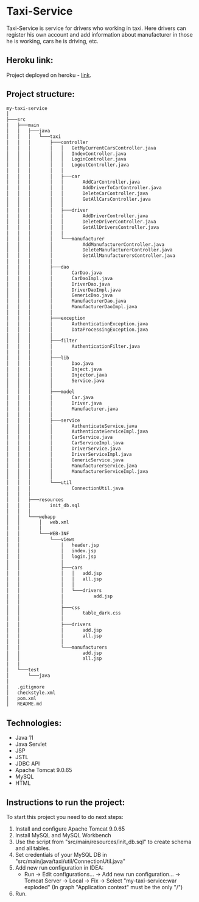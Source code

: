 # Taxi-Service

Taxi-Service is service for drivers who working in taxi. Here drivers can register his own account and add information about manufacturer in those he is working, cars he is driving, etc.

## Heroku link:

Project deployed on heroku - [link]( https://glacial-sands-16673.herokuapp.com/).

## Project structure:
```bash
my-taxi-service
│
├───src
│   ├───main
│   │   ├───java
│   │   │   └───taxi
│   │   │       ├───controller
│   │   │       │   │   GetMyCurrentCarsController.java
│   │   │       │   │   IndexController.java
│   │   │       │   │   LoginController.java
│   │   │       │   │   LogoutController.java
│   │   │       │   │
│   │   │       │   ├───car
│   │   │       │   │       AddCarController.java
│   │   │       │   │       AddDriverToCarController.java
│   │   │       │   │       DeleteCarController.java
│   │   │       │   │       GetAllCarsController.java
│   │   │       │   │
│   │   │       │   ├───driver
│   │   │       │   │       AddDriverController.java
│   │   │       │   │       DeleteDriverController.java
│   │   │       │   │       GetAllDriversController.java
│   │   │       │   │
│   │   │       │   └───manufacturer
│   │   │       │           AddManufacturerController.java
│   │   │       │           DeleteManufacturerController.java
│   │   │       │           GetAllManufacturersController.java
│   │   │       │
│   │   │       ├───dao
│   │   │       │       CarDao.java
│   │   │       │       CarDaoImpl.java
│   │   │       │       DriverDao.java
│   │   │       │       DriverDaoImpl.java
│   │   │       │       GenericDao.java
│   │   │       │       ManufacturerDao.java
│   │   │       │       ManufacturerDaoImpl.java
│   │   │       │
│   │   │       ├───exception
│   │   │       │       AuthenticationException.java
│   │   │       │       DataProcessingException.java
│   │   │       │
│   │   │       ├───filter
│   │   │       │       AuthenticationFilter.java
│   │   │       │
│   │   │       ├───lib
│   │   │       │       Dao.java
│   │   │       │       Inject.java
│   │   │       │       Injector.java
│   │   │       │       Service.java
│   │   │       │
│   │   │       ├───model
│   │   │       │       Car.java
│   │   │       │       Driver.java
│   │   │       │       Manufacturer.java
│   │   │       │
│   │   │       ├───service
│   │   │       │       AuthenticateService.java
│   │   │       │       AuthenticateServiceImpl.java
│   │   │       │       CarService.java
│   │   │       │       CarServiceImpl.java
│   │   │       │       DriverService.java
│   │   │       │       DriverServiceImpl.java
│   │   │       │       GenericService.java
│   │   │       │       ManufacturerService.java
│   │   │       │       ManufacturerServiceImpl.java
│   │   │       │
│   │   │       └───util
│   │   │               ConnectionUtil.java
│   │   │
│   │   ├───resources
│   │   │       init_db.sql
│   │   │
│   │   └───webapp
│   │       │   web.xml
│   │       │
│   │       └───WEB-INF
│   │           └───views
│   │               │   header.jsp
│   │               │   index.jsp
│   │               │   login.jsp
│   │               │
│   │               ├───cars
│   │               │   │   add.jsp
│   │               │   │   all.jsp
│   │               │   │
│   │               │   └───drivers
│   │               │           add.jsp
│   │               │
│   │               ├───css
│   │               │       table_dark.css
│   │               │
│   │               ├───drivers
│   │               │       add.jsp
│   │               │       all.jsp
│   │               │
│   │               └───manufacturers
│   │                       add.jsp
│   │                       all.jsp
│   │
│   └───test
│       └───java
│
│   .gitignore
│   checkstyle.xml
│   pom.xml
│   README.md
```
## Technologies:
* Java 11
* Java Servlet
* JSP
* JSTL
* JDBC API
* Apache Tomcat 9.0.65
* MySQL
* HTML

## Instructions to run the project:
To start this project you need to do next steps:
1. Install and configure Apache Tomcat 9.0.65
2. Install MySQL and MySQL Workbench
3. Use the script from "src/main/resources/init_db.sql" to create schema and all tables.
4. Set credentials of your MySQL DB in "src/main/java/taxi/util/ConnectionUtil.java"
5. Add new run configuration in IDEA:
    * Run -> Edit configurations... -> Add new run configuration... -> Tomcat Server -> Local -> Fix -> Select "my-taxi-service:war exploded" (In graph "Application context" must be the only "/")
6. Run.
